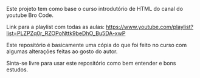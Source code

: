 Este projeto tem como base o curso introdutório de HTML do canal do youtube Bro Code.

Link para a playlist com todas as aulas: https://www.youtube.com/playlist?list=PLZPZq0r_RZOPoNttk9beDhO_Bu5DA-xwP

Este repositório é basicamente uma cópia do que foi feito no curso com algumas alterações feitas ao gosto do autor.

Sinta-se livre para usar este repositório como bem entender e bons estudos.